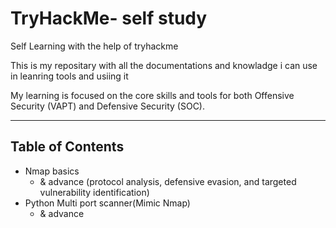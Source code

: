 # TryHackMe- self study
Self Learning with the help of tryhackme 

This is my repositary with all the documentations and knowladge i can use in leanring tools and usiing it 

My learning is focused on the core skills and tools for both Offensive Security (VAPT) and Defensive Security (SOC).

---

## Table of Contents

* Nmap basics
  * & advance (protocol analysis, defensive evasion, and targeted vulnerability identification)
* Python Multi port scanner(Mimic Nmap)
  * & advance 



